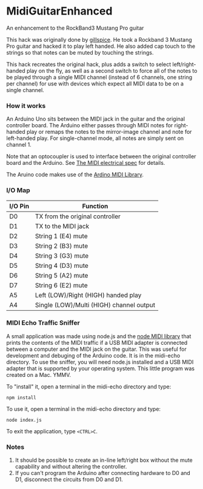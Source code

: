 # MidiGuitarEnhanced
An enhancement to the RockBand3 Mustang Pro guitar

This hack was originally done by [gillspice](http://github.com/gillspice).  He took a Rockband 3 Mustang Pro guitar and hacked it to play left handed.  He also added cap touch to the strings so that notes can be muted by touching the strings.

This hack recreates the original hack, plus adds a switch to select left/right-handed play on the fly, as well as a second switch to force all of the notes to be played through a single MIDI channel (instead of 6 channels, one string per channel) for use with devices which expect all MIDI data to be on a single channel.

### How it works
An Arduino Uno sits between the MIDI jack in the guitar and the original controller board.  The Arduino either passes through MIDI notes for right-handed play or remaps the notes to the mirror-image channel and note for left-handed play.  For single-channel mode, all notes are simply sent on channel 1.

Note that an optocoupler is used to interface between the original controller board and the Arduino. See [The MIDI electrical spec](https://www.midi.org/specifications/item/midi-din-electrical-specification) for details.

The Aruino code makes use of the [Ardino MIDI Library](https://github.com/FortySevenEffects/arduino_midi_library/).

### I/O Map
I/O Pin | Function
--------|--------
D0 | TX from the original controller
D1 | TX to the MIDI jack
D2 | String 1 (E4) mute
D3 | String 2 (B3) mute
D4 | String 3 (G3) mute
D5 | String 4 (D3) mute
D6 | String 5 (A2) mute
D7 | String 6 (E2) mute
A5 | Left (LOW)/Right (HIGH) handed play
A4 | Single (LOW)/Multi (HIGH) channel output

### MIDI Echo Traffic Sniffer
A small application was made using node.js and the [node MIDI library](https://github.com/justinlatimer/node-midi) that prints the contents of the MIDI traffic if a USB MIDI adapter is connected between a computer and the MIDI jack on the guitar.  This was useful for development and debuging of the Arduino code.  It is in the midi-echo directory.  To use the sniffer, you will need node.js installed and a USB MIDI adapter that is supported by your operating system.  This little program was created on a Mac.  YMMV.

To "install" it, open a terminal in the midi-echo directory and type:
```
npm install
```

To use it, open a terminal in the midi-echo directory and type:
```
node index.js
```

To exit the application, type `<CTRL>C`.

### Notes

1. It should be possible to create an in-line left/right box without the mute capability and without altering the controller.
2. If you can't program the Arduino after connecting hardware to D0 and D1, disconnect the circuits from D0 and D1.

